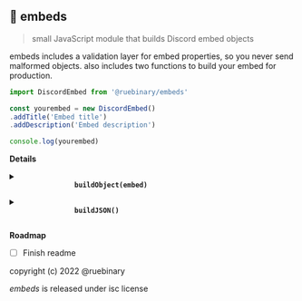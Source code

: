 ## 📝 embeds
>small JavaScript module that builds Discord embed objects

embeds includes a validation layer for embed properties, so you never send malformed objects. also includes two functions to build your embed for production.

```js
import DiscordEmbed from '@ruebinary/embeds'

const yourembed = new DiscordEmbed()
.addTitle('Embed title')
.addDescription('Embed description')

console.log(yourembed)
```
**Details**

<details>
    <summary>
        <b>
            <code>
                buildObject(embed)
            </code>
        </b>
    </summary>
    Wraps the instance of the embed in a new object's "embeds" array, thus making it ready for POST.

    const yourembed = new DiscordEmbed()
    .addTitle('Embed title')
    .addDescription('Embed description')

    console.log(buildObject(yourembed))
</details>
<details>
    <summary>
        <b>
            <code>
                buildJSON()
            </code>
        </b>
    </summary>
    Wraps the instance of the embed in a new object's "embeds" array, thus making it ready for POST; then stringifies so you can use it as JSON.

    const yourembed = new DiscordEmbed()
    .addTitle('Embed title')
    .addDescription('Embed description')

    console.log(buildJSON(yourembed))    
</details>

**Roadmap**

- [ ] Finish readme

copyright (c) 2022 @ruebinary

*embeds* is released under isc license